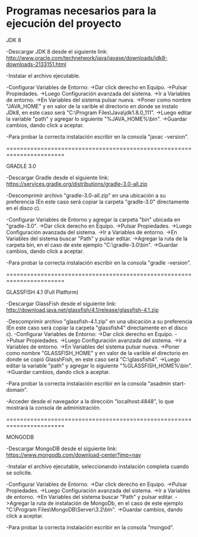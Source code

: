 Programas necesarios para la ejecución del proyecto
=======================================================================

JDK 8

-Descargar JDK 8 desde el siguiente link:
http://www.oracle.com/technetwork/java/javase/downloads/jdk8-downloads-2133151.html

-Instalar el archivo ejecutable.

-Configurar Variables de Entorno:
 ->Dar click derecho en Equipo.
 ->Pulsar Propiedades.
 ->Luego Configuración avanzada del sistema.
 ->Ir a Variables de entorno.
 ->En Variables del sistema pulsar nueva.
 ->Poner como nombre "JAVA_HOME" y en valor de la varible el directorio en donde se instalo JDk8, en este caso será
  "C:\Program Files\Java\jdk1.8.0_111".
 ->Luego editar la variable "path" y agregar lo siguiente "%JAVA_HOME%\bin".
 ->Guardar cambios, dando click a aceptar.

-Para probar la correcta instalación escribir en la consola "javac -version".


=======================================================================

GRADLE 3.0

-Descargar Gradle desde el siguiente link:
https://services.gradle.org/distributions/gradle-3.0-all.zip

-Descomprimir archivo "gradle-3.0-all.zip" en una ubicación a su preferencia (En este caso será copiar la carpeta "gradle-3.0" directamente en el disco c).

-Configurar Variables de Entorno y agregar la carpeta "bin" ubicada en "gradle-3.0". 
 ->Dar click derecho en Equipo.
 ->Pulsar Propiedades.
 ->Luego Configuración avanzada del sistema.
 ->Ir a Variables de entorno.
 ->En Variables del sistema buscar "Path" y pulsar editar.
 ->Agregar la ruta de la carpeta bin, en el caso de este ejemplo "C:\gradle-3.0\bin".
 ->Guardar cambios, dando click a aceptar.

-Para probar la correcta instalación escribir en la consola "gradle -version".


=======================================================================

GLASSFISH 4.1 (Full Platform)

-Descargar GlassFish desde el siguiente link:
http://download.java.net/glassfish/4.1/release/glassfish-4.1.zip

-Descomprimir archivo "glassfish-4.1.zip" en una ubicación a su preferencia (En este caso será copiar la carpeta "glassfish4" directamente en el disco c).
-Configurar Variables de Entorno:
 ->Dar click derecho en Equipo.
 ->Pulsar Propiedades.
 ->Luego Configuración avanzada del sistema.
 ->Ir a Variables de entorno.
 ->En Variables del sistema pulsar nueva.
 ->Poner como nombre "GLASSFISH_HOME" y en valor de la varible el directorio en donde se copió GlasshFish, en este caso será
  "C:\glassfish4".
 ->Luego editar la variable "path" y agregar lo siguiente "%GLASSFISH_HOME%\bin".
 ->Guardar cambios, dando click a aceptar.

-Para probar la correcta instalación escribir en la consola "asadmin start-domain".

-Acceder desde el navegador a la dirección "localhost:4848", lo que mostrará la consola de administración.

=======================================================================

MONGODB 

-Descargar MongoDB desde el siguiente link:
https://www.mongodb.com/download-center?jmp=nav

-Instalar el archivo ejecutable, seleccionando instalación completa cuando se solicite.

-Configurar Variables de Entorno. 
 ->Dar click derecho en Equipo.
 ->Pulsar Propiedades.
 ->Luego Configuración avanzada del sistema.
 ->Ir a Variables de entorno.
 ->En Variables del sistema buscar "Path" y pulsar editar.
 ->Agregar la ruta de instalación de MongoDb, en el caso de este ejemplo "C:\Program Files\MongoDB\Server\3.2\bin".
 ->Guardar cambios, dando click a aceptar.

-Para probar la correcta instalación escribir en la consola "mongod".
